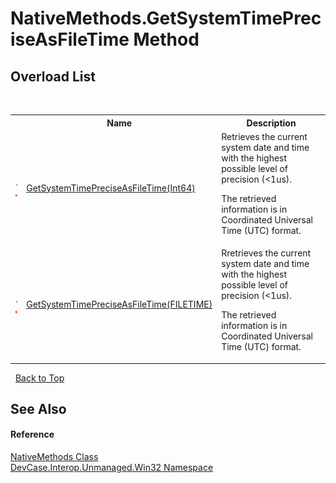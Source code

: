 # NativeMethods.GetSystemTimePreciseAsFileTime Method 
 


## Overload List
&nbsp;<table><tr><th></th><th>Name</th><th>Description</th></tr><tr><td>![Public method](media/pubmethod.gif "Public method")![Static member](media/static.gif "Static member")</td><td><a href="M_DevCase_Interop_Unmanaged_Win32_NativeMethods_GetSystemTimePreciseAsFileTime">GetSystemTimePreciseAsFileTime(Int64)</a></td><td>
Retrieves the current system date and time with the highest possible level of precision (<1us). 

 The retrieved information is in Coordinated Universal Time (UTC) format.</td></tr><tr><td>![Public method](media/pubmethod.gif "Public method")![Static member](media/static.gif "Static member")</td><td><a href="M_DevCase_Interop_Unmanaged_Win32_NativeMethods_GetSystemTimePreciseAsFileTime_1">GetSystemTimePreciseAsFileTime(FILETIME)</a></td><td>
Rretrieves the current system date and time with the highest possible level of precision (<1us). 

 The retrieved information is in Coordinated Universal Time (UTC) format.</td></tr></table>&nbsp;
<a href="#nativemethods.getsystemtimepreciseasfiletime-method">Back to Top</a>

## See Also


#### Reference
<a href="T_DevCase_Interop_Unmanaged_Win32_NativeMethods">NativeMethods Class</a><br /><a href="N_DevCase_Interop_Unmanaged_Win32">DevCase.Interop.Unmanaged.Win32 Namespace</a><br />